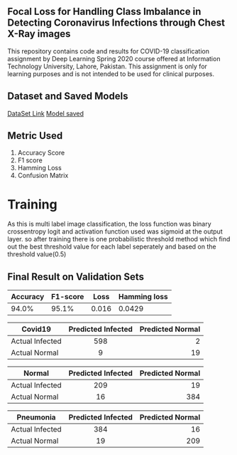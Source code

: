 ## Focal Loss for Handling Class Imbalance in Detecting Coronavirus Infections through Chest X-Ray images

This repository contains code and results for COVID-19 classification assignment by Deep Learning Spring 2020 course offered at Information Technology University, Lahore, Pakistan. This assignment is only for learning purposes and is not intended to be used for clinical purposes. 

## Dataset and Saved Models

[DataSet Link](https://drive.google.com/file/d/1eytbwaLQBv12psV8I-aMkIli9N3bf8nO/view?usp=sharing)
[Model saved](https://drive.google.com/drive/folders/14P2GRHZ7n-Nj-rhHTQu4SvTFKV_KlIF_?usp=sharing)


## Metric Used

1. Accuracy Score 
2. F1 score
3. Hamming Loss
4. Confusion Matrix


# Training

As this is multi label image classification, the loss function was  binary crossentropy logit and activation function used was sigmoid at the  output layer. so after training there is one probabilistic threshold method which  find out the best threshold value for each label seperately and based on the threshold value(0.5)



## Final Result on Validation Sets

Accuracy| F1-score| Loss| Hamming loss
----------|-----------| -----------| -----------
94.0%| 95.1%| 0.016| 0.0429


| Covid19 |Predicted Infected        | Predicted Normal  |
| ------------- |:-------------:| -----:|
| Actual Infected      | 598 | 2 |
| Actual Normal      | 9      |   19 |

| Normal |Predicted Infected        | Predicted Normal  |
| ------------- |:-------------:| -----:|
| Actual Infected      | 209 | 19 |
| Actual Normal      | 16      |   384 |

| Pneumonia |Predicted Infected        | Predicted Normal  |
| ------------- |:-------------:| -----:|
| Actual Infected      | 384 | 16 |
| Actual Normal      | 19      |   209 |



